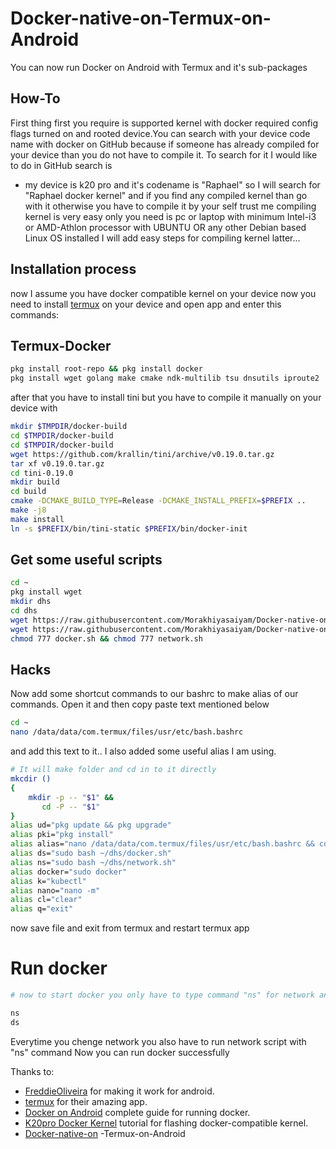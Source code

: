 # Docker-native-on-Termux-on-Android
You can now run Docker on Android with Termux and it's sub-packages

## How-To
First thing first you require is supported kernel with docker required config flags turned on and rooted device.You can search with your device code name with docker on GitHub because if someone has already compiled for your device
than you do not have to compile it. To search for it I would like to do in GitHub search is

- my device is k20 pro and it's codename is "Raphael"
so I will search for "Raphael docker kernel"
and if you find any compiled kernel than go with it otherwise you have to compile it by your self
trust me compiling kernel is very easy only you need is pc or laptop with minimum Intel-i3 or AMD-Athlon processor with UBUNTU
OR any other Debian based Linux OS installed
I will add easy steps for compiling kernel latter...

## Installation process
now I assume you have docker compatible kernel on your device now you need to install [termux](https://github.com/termux/termux-app/actions/workflows/debug_build.yml) on your device and open app and enter this commands:

## Termux-Docker

```bash
pkg install root-repo && pkg install docker
pkg install wget golang make cmake ndk-multilib tsu dnsutils iproute2
```
after that you have to install tini but you have to compile it manually on your device with

```bash
mkdir $TMPDIR/docker-build
cd $TMPDIR/docker-build
cd $TMPDIR/docker-build
wget https://github.com/krallin/tini/archive/v0.19.0.tar.gz
tar xf v0.19.0.tar.gz
cd tini-0.19.0
mkdir build
cd build
cmake -DCMAKE_BUILD_TYPE=Release -DCMAKE_INSTALL_PREFIX=$PREFIX ..
make -j8
make install
ln -s $PREFIX/bin/tini-static $PREFIX/bin/docker-init
```

## Get some useful scripts
```bash
cd ~
pkg install wget
mkdir dhs
cd dhs
wget https://raw.githubusercontent.com/Morakhiyasaiyam/Docker-native-on-Termux-on-Android/main/docker.sh
wget https://raw.githubusercontent.com/Morakhiyasaiyam/Docker-native-on-Termux-on-Android/main/network.sh
chmod 777 docker.sh && chmod 777 network.sh
```
## Hacks
 
Now add some shortcut commands to our bashrc to make alias of our commands. Open it and then copy paste text mentioned below
 
```bash
cd ~
nano /data/data/com.termux/files/usr/etc/bash.bashrc
```
and add this text to it..
I also added some useful alias I am using.
 
```bash
# It will make folder and cd in to it directly
mkcdir ()
{
    mkdir -p -- "$1" &&
       cd -P -- "$1"
}
alias ud="pkg update && pkg upgrade"
alias pki="pkg install"
alias alias="nano /data/data/com.termux/files/usr/etc/bash.bashrc && cd ~"
alias ds="sudo bash ~/dhs/docker.sh"
alias ns="sudo bash ~/dhs/network.sh"
alias docker="sudo docker"
alias k="kubectl"
alias nano="nano -m"
alias cl="clear"
alias q="exit"
```
now save file and exit from termux and restart termux app

# Run docker

```bash
# now to start docker you only have to type command "ns" for network and "ds" for docker daemon to start

ns
ds
```
Everytime you chenge network you also have to run network script with "ns" command 
Now you can run docker successfully

Thanks to:
- [FreddieOliveira](https://github.com/FreddieOliveira) for making it work for android.
- [termux](https://github.com/termux) for their amazing app.
- [Docker on Android](https://gist.github.com/FreddieOliveira/efe850df7ff3951cb62d74bd770dce27#3-running) complete guide for running docker.
- [K20pro Docker Kernel](https://blog.csdn.net/qq_39341687/article/details/134996369) tutorial for flashing docker-compatible kernel.
- [Docker-native-on](https://github.com/Morakhiyasaiyam/Docker-native-on-Termux-on-Android) -Termux-on-Android

